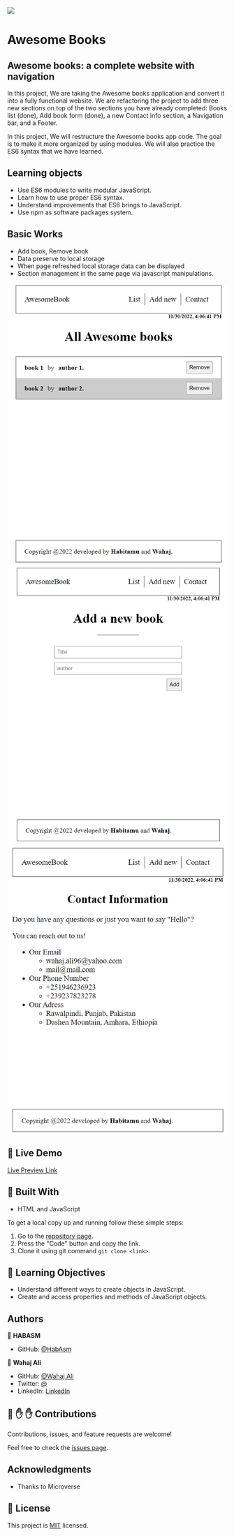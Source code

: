 ![](https://img.shields.io/badge/Microverse-blueviolet)

# Awesome Books
## Awesome books: a complete website with navigation

In this project, We are taking the Awesome books application and convert it into a fully functional website. We are refactoring the project to add three new sections on top of the two sections you have already completed: Books list (done), Add book form (done), a new Contact info section, a Navigation bar, and a Footer.

In this project, We will restructure the  Awesome books app code. The goal is to make it more organized by using modules. We will also practice the ES6 syntax that we have learned.

## Learning objects

- Use ES6 modules to write modular JavaScript.
- Learn how to use proper ES6 syntax.
- Understand improvements that ES6 brings to JavaScript.
- Use npm as software packages system.

## Basic Works
 - Add book, Remove book
 - Data preserve to local storage
 - When page refreshed local storage data can be displayed
 - Section management in the same page via javascript   manipulations.

 ![screenshot](/screenhots/1.png)
 ![screenshot](/screenhots/2.png)
 ![screenshot](/screenhots/3.png)

## :red_circle: Live Demo

[Live Preview Link](https://habasm.github.io/awsomebooks/)

## :hammer: Built With

- HTML and JavaScript

To get a local copy up and running follow these simple steps:

1. Go to the [repository page](https://github.com/habasm/awsomebooks/pull/1).
2. Press the "Code" button and copy the link.
3. Clone it using git command `git clone <link>`.

## :blue_book: Learning Objectives

- Understand different ways to create objects in JavaScript.
- Create and access properties and methods of JavaScript objects.

## Authors

👤 **HABASM**

- GitHub: [@HabAsm](https://github.com/HABASM)

👤 **Wahaj Ali**

- GitHub: [@Wahaj Ali](https://github.com/Wahaj-Ali)
- Twitter: [@](https://twitter.com/Ali96Wahaj)
- LinkedIn: [LinkedIn](https://www.linkedin.com/in/wahaj-ali96/)


## 🤝 :raised_hand: :raised_hand: Contributions

Contributions, issues, and feature requests are welcome!

Feel free to check the [issues page](https://github.com/habasm/portfolio/issues).

## Acknowledgments

- Thanks to Microverse

## 📝 License

This project is [MIT](LICENSE) licensed.